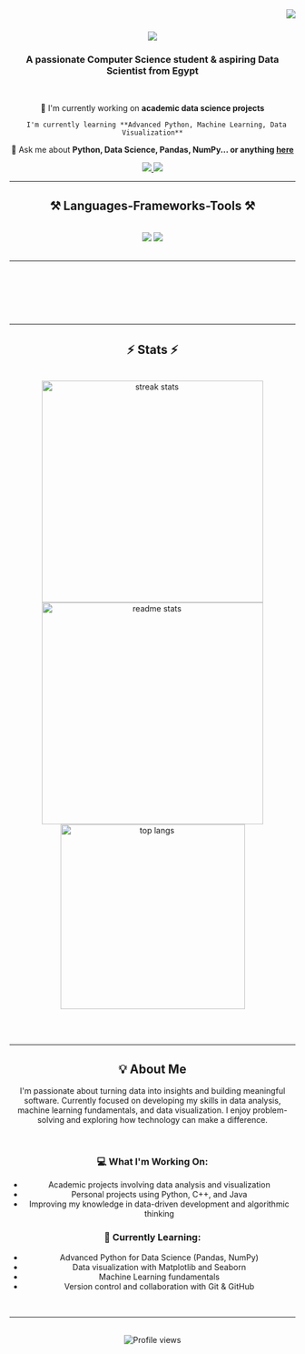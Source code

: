<img align="right" src="https://visitor-badge.laobi.icu/badge?page_id=mawadaemad.mawadaemad" />

<h1 align="center">
    <img src="https://readme-typing-svg.herokuapp.com/?font=Righteous&size=35&center=true&vCenter=true&width=500&height=70&duration=4000&lines=Hi+There!+👋;+I'm+Mawada+Emad!;" />
</h1>

<h3 align="center">A passionate Computer Science student & aspiring Data Scientist from Egypt </h3>

<br/>

<div align="center">
 
 🔭 I'm currently working on **academic data science projects**
 
      I'm currently learning **Advanced Python, Machine Learning, Data Visualization**
 
 💬 Ask me about **Python, Data Science, Pandas, NumPy... or anything [here](https://github.com/mawadaemad/mawadaemad/issues)**


 </div>
 
<div align="center"> 
  <a href="mailto:mawadaemad30@gmail.com">
    <img src="https://img.shields.io/badge/Gmail-333333?style=for-the-badge&logo=gmail&logoColor=red" />
  </a>
  <a href="https://linkedin.com/in/mawaddaemad" target="_blank">
    <img src="https://img.shields.io/badge/LinkedIn-0077B5?style=for-the-badge&logo=linkedin&logoColor=white" target="_blank" />
  </a>
</div>

 <hr/>
 
<h2 align="center">⚒️ Languages-Frameworks-Tools ⚒️</h2>
<br/>
<div align="center">
    <img src="https://skillicons.dev/icons?i=python,java,cpp,js,html,css,git,github,vscode" />
    <img src="https://skillicons.dev/icons?i=mysql,postgresql,numpy,pandas,matplotlib" />
</div>

<br/>
<hr/>

<div align="center">

  <br>
 
  
  <br/><br/><br/>
</div>

<hr/>

<h2 align="center">⚡ Stats ⚡</h2>
<br>
<div align=center>
  <img width=390 src="https://github-readme-streak-stats.herokuapp.com/?user=mawadaemad&count_private=true&theme=react&border_radius=10" alt="streak stats"/>
  <img width=390 src="https://github-readme-stats.vercel.app/api?username=mawadaemad&count_private=true&show_icons=true&theme=react&rank_icon=github&border_radius=10" alt="readme stats" />
  <br/>
  <img width=325 align="center" src="https://github-readme-stats.vercel.app/api/top-langs/?username=mawadaemad&hide=HTML&langs_count=8&layout=compact&theme=react&border_radius=10&size_weight=0.5&count_weight=0.5" alt="top langs" />
</div>

<br/><br/>

<hr/>

<h2 align="center">💡 About Me</h2>

<p align="center">
I'm passionate about turning data into insights and building meaningful software. Currently focused on developing my skills in data analysis, machine learning fundamentals, and data visualization. I enjoy problem-solving and exploring how technology can make a difference.
</p>

<br/>

<div align="center">
  
### 💻 What I'm Working On:
- Academic projects involving data analysis and visualization
- Personal projects using Python, C++, and Java
- Improving my knowledge in data-driven development and algorithmic thinking

### 🌱 Currently Learning:
- Advanced Python for Data Science (Pandas, NumPy)
- Data visualization with Matplotlib and Seaborn
- Machine Learning fundamentals
- Version control and collaboration with Git & GitHub

</div>

<br/>
<hr/>
<br/>

<div align="center">
  <img src="https://komarev.com/ghpvc/?username=mawadaemad&style=for-the-badge&color=blue" alt="Profile views" />
</div>

<br/>
